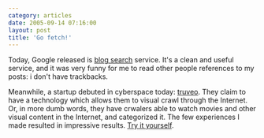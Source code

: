 ```yaml
---
category: articles
date: 2005-09-14 07:16:00
layout: post
title: 'Go fetch!'
---
```


<p>Today, Google released is <a href="http://www.google.com/blogsearch">blog search</a> service. It's a clean and useful service, and it was very funny for me to read other people references to my posts: i don't have trackbacks.</p>

<p>Meanwhile, a startup debuted in cyberspace today: <a href="http://www.truveo.com/">truveo</a>. They claim to have a technology which allows them to visual crawl through the Internet. Or, in more dumb words, they have crwalers able to watch movies and other visual content in the Internet, and categorized it. The few experiences I made resulted in impressive results. <a href="http://www.truveo.com/search.php">Try it yourself</a>.</p>
